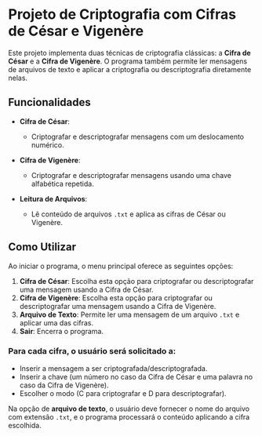 # Projeto de Criptografia com Cifras de César e Vigenère

Este projeto implementa duas técnicas de criptografia clássicas: a **Cifra de César** e a **Cifra de Vigenère**. O programa também permite ler mensagens de arquivos de texto e aplicar a criptografia ou descriptografia diretamente nelas.

## Funcionalidades

- **Cifra de César**:
  - Criptografar e descriptografar mensagens com um deslocamento numérico.
  
- **Cifra de Vigenère**:
  - Criptografar e descriptografar mensagens usando uma chave alfabética repetida.
  
- **Leitura de Arquivos**:
  - Lê conteúdo de arquivos `.txt` e aplica as cifras de César ou Vigenère.

## Como Utilizar

Ao iniciar o programa, o menu principal oferece as seguintes opções:

1. **Cifra de César**: Escolha esta opção para criptografar ou descriptografar uma mensagem usando a Cifra de César.
2. **Cifra de Vigenère**: Escolha esta opção para criptografar ou descriptografar uma mensagem usando a Cifra de Vigenère.
3. **Arquivo de Texto**: Permite ler uma mensagem de um arquivo `.txt` e aplicar uma das cifras.
0. **Sair**: Encerra o programa.

### Para cada cifra, o usuário será solicitado a:

- Inserir a mensagem a ser criptografada/descriptografada.
- Inserir a chave (um número no caso da Cifra de César e uma palavra no caso da Cifra de Vigenère).
- Escolher o modo (C para criptografar e D para descriptografar).

Na opção de **arquivo de texto**, o usuário deve fornecer o nome do arquivo com extensão `.txt`, e o programa processará o conteúdo aplicando a cifra escolhida.

